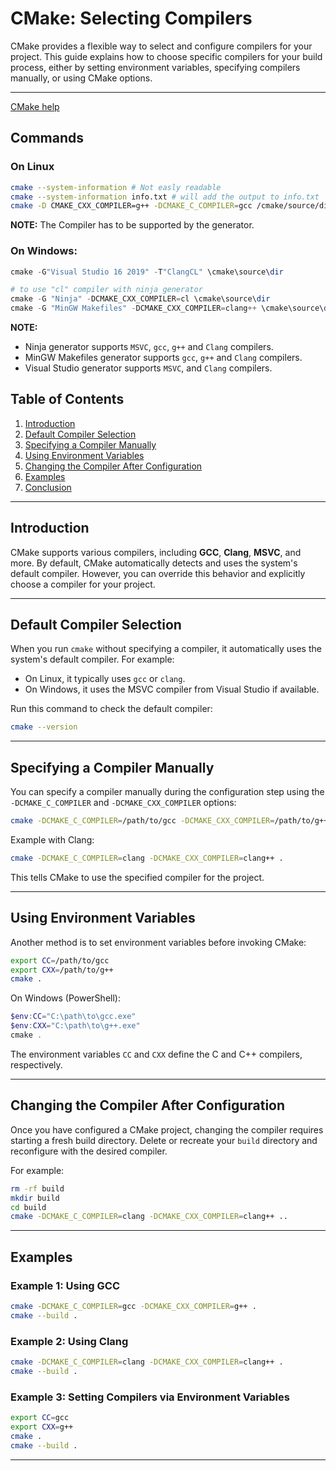 
# CMake: Selecting Compilers

CMake provides a flexible way to select and configure compilers for your project. This guide explains how to choose specific compilers for your build process, either by setting environment variables, specifying compilers manually, or using CMake options.

---

[CMake help](https://cmake.org/cmake/help/latest/manual/cmake.1.html)

## Commands
### On Linux
```bash
cmake --system-information # Not easly readable
cmake --system-information info.txt # will add the output to info.txt
cmake -D CMAKE_CXX_COMPILER=g++ -DCMAKE_C_COMPILER=gcc /cmake/source/dir # specify the compiler, then use the cmake source directory instead "/cmake/source/dir"
```

**NOTE:** The Compiler has to be supported by the generator.

### On Windows:
```powershell
cmake -G"Visual Studio 16 2019" -T"ClangCL" \cmake\source\dir

# to use "cl" compiler with ninja generator
cmake -G "Ninja" -DCMAKE_CXX_COMPILER=cl \cmake\source\dir
cmake -G "MinGW Makefiles" -DCMAKE_CXX_COMPILER=clang++ \cmake\source\dir
```

**NOTE:**
* Ninja generator supports `MSVC`, `gcc`, `g++` and `Clang` compilers.
* MinGW Makefiles generator supports `gcc`, `g++` and `Clang` compilers.
* Visual Studio generator supports `MSVC`, and `Clang` compilers.

## Table of Contents

1. [Introduction](#introduction)  
2. [Default Compiler Selection](#default-compiler-selection)  
3. [Specifying a Compiler Manually](#specifying-a-compiler-manually)  
4. [Using Environment Variables](#using-environment-variables)  
5. [Changing the Compiler After Configuration](#changing-the-compiler-after-configuration)  
6. [Examples](#examples)  
7. [Conclusion](#conclusion)

---

## Introduction

CMake supports various compilers, including **GCC**, **Clang**, **MSVC**, and more. By default, CMake automatically detects and uses the system's default compiler. However, you can override this behavior and explicitly choose a compiler for your project.

---

## Default Compiler Selection

When you run `cmake` without specifying a compiler, it automatically uses the system's default compiler. For example:
- On Linux, it typically uses `gcc` or `clang`.
- On Windows, it uses the MSVC compiler from Visual Studio if available.

Run this command to check the default compiler:
```bash
cmake --version
```

---

## Specifying a Compiler Manually

You can specify a compiler manually during the configuration step using the `-DCMAKE_C_COMPILER` and `-DCMAKE_CXX_COMPILER` options:

```bash
cmake -DCMAKE_C_COMPILER=/path/to/gcc -DCMAKE_CXX_COMPILER=/path/to/g++ .
```

Example with Clang:
```bash
cmake -DCMAKE_C_COMPILER=clang -DCMAKE_CXX_COMPILER=clang++ .
```

This tells CMake to use the specified compiler for the project.

---

## Using Environment Variables

Another method is to set environment variables before invoking CMake:

```bash
export CC=/path/to/gcc
export CXX=/path/to/g++
cmake .
```

On Windows (PowerShell):
```powershell
$env:CC="C:\path\to\gcc.exe"
$env:CXX="C:\path\to\g++.exe"
cmake .
```

The environment variables `CC` and `CXX` define the C and C++ compilers, respectively.

---

## Changing the Compiler After Configuration

Once you have configured a CMake project, changing the compiler requires starting a fresh build directory. Delete or recreate your `build` directory and reconfigure with the desired compiler.

For example:
```bash
rm -rf build
mkdir build
cd build
cmake -DCMAKE_C_COMPILER=clang -DCMAKE_CXX_COMPILER=clang++ ..
```

---

## Examples

### Example 1: Using GCC
```bash
cmake -DCMAKE_C_COMPILER=gcc -DCMAKE_CXX_COMPILER=g++ .
cmake --build .
```

### Example 2: Using Clang
```bash
cmake -DCMAKE_C_COMPILER=clang -DCMAKE_CXX_COMPILER=clang++ .
cmake --build .
```

### Example 3: Setting Compilers via Environment Variables
```bash
export CC=gcc
export CXX=g++
cmake .
cmake --build .
```

---

